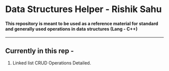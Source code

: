# Data Structures Helper - Rishik Sahu

#### This repository is meant to be used as a reference material for standard and generally used operations in data structures (Lang - C++)

***

## Currently in this rep - 

1. Linked list CRUD Operations Detailed.
